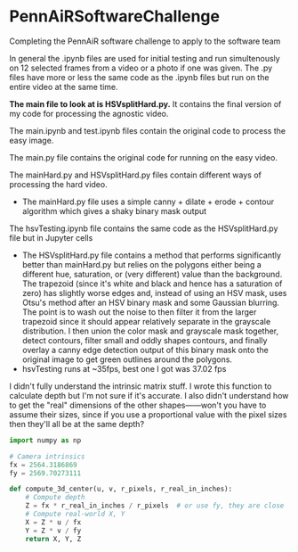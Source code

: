 # PennAiRSoftwareChallenge
Completing the PennAiR software challenge to apply to the software team

In general the .ipynb files are used for initial testing and run simultenously on 12 selected frames from a video or a photo if one was given. The .py files have more or less the same code as the .ipynb files but run on the entire video at the same time.

**The main file to look at is HSVsplitHard.py.** It contains the final version of my code for processing the agnostic video.

The main.ipynb and test.ipynb files contain the original code to process the easy image.

The main.py file contains the original code for running on the easy video.

The mainHard.py and HSVsplitHard.py files contain different ways of processing the hard video.
 - The mainHard.py file uses a simple canny + dilate + erode + contour algorithm which gives a shaky binary mask output

The hsvTesting.ipynb file contains the same code as the HSVsplitHard.py file but in Jupyter cells
 - The HSVsplitHard.py file contains a method that performs significantly better than mainHard.py but relies on the polygons either being a different hue, saturation, or (very different) value than the background. The trapezoid (since it's white and black and hence has a saturation of zero) has slightly worse edges and, instead of using an HSV mask, uses Otsu's method after an HSV binary mask and some Gaussian blurring. The point is to wash out the noise to then filter it from the larger trapezoid since it should appear relatively separate in the grayscale distribution. I then union the color mask and grayscale mask together, detect contours, filter small and oddly shapes contours, and finally overlay a canny edge detection output of this binary mask onto the original image to get green outlines around the polygons.
 - hsvTesting runs at ~35fps, best one I got was 37.02 fps


I didn't fully understand the intrinsic matrix stuff. I wrote this function to calculate depth but I'm not sure if it's accurate. I also didn't understand how to get the "real" dimensions of the other shapes——won't you have to assume their sizes, since if you use a proportional value with the pixel sizes then they'll all be at the same depth?

```python
import numpy as np

# Camera intrinsics
fx = 2564.3186869
fy = 2569.70273111

def compute_3d_center(u, v, r_pixels, r_real_in_inches):
    # Compute depth
    Z = fx * r_real_in_inches / r_pixels  # or use fy, they are close
    # Compute real-world X, Y
    X = Z * u / fx
    Y = Z * v / fy
    return X, Y, Z
```